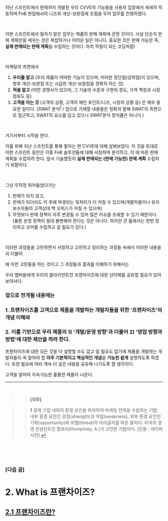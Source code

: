 지난 스프린트에서 현재까지 개발된 우리 CVVE의 기능들을 사용자 입장에서 세세히 작동하며 FnB 현업에서의 니즈와 개선-보완점에 초점을 두어 업무를 진행하였다.

<br>

이번 스프린트에서 필자가 맡은 업무는 제품의 판매 계획에 관한 것이다. 
사실 단순히 판매 계획만을 세우는 것은 복잡하거나 어려운 일은 아니다. 
중요한 것은 판매 가능한 즉, **실제 판매되는 판매 계획**을 수립하는 것이다. 마치 작동이 되는 코딩처럼! 

<br>

마케팅의 측면에서
1. **우리를 알고** (우리 제품이 어떠한 기능이 있으며, 어떠한 장단점(강약점)이 있으며, 향후 개선-보완점 또는 시급한 개선-보완점을 정확히 아는 것) 
2. **적을 알고** (어떤 경쟁사가 있으며, 그 기술의 수준과 구현의 정도, 가격 책정과 시장 점유도 등)
3. **고객을 아는 것** (고객의 상황, 고객의 페인 포인트/니즈, 시장의 상황 등)
은 매우 중요한 일이다. (SWAT 분석<sup id="a1">[1](#footnote1)</sup> / 앞으로 기재할 내용들은 정확히 말해 SWAT의 측면으로 접근하고, SWAT의 요소를 담고 있으나 SWAT분석 정석폼은 아니다.)

<br>

거기서부터 시작을 한다.

이를 위해 지난 스프린트를 통해 필자는 현 CVVE에 대해 살펴보았다.
이 것을 토대로 이번 스프린트 동안은 각종 FnB 솔루션들에 대해 서칭하며 분석하고, 이 에 따른 판매 계획을 수립하려 한다.
앞서 기술했듯이 **실제 판매되는 (판매 가능한) 판매 계획** 수립하기 위함이다. 

<br>

그냥 무작정 뛰어들었다가는 
1. 판매가 되지 않고, 
2. 판매가 되더라도 이 후에 파생되는 뒷처리가 더 커질 수 있으며(개발자들이나 유지보수자들의 고객상대 백 오피스가 커질 수 있으며)
3. 무엇보다 판매 정책이 자주 변경될 수 있어 많은 이슈를 초래할 수 있기 때문이다. (물론 운영 정책이 절대 불변해야 한다는 것은 아니다. 하지만 큰 틀에서는 한번 정리하고 코어를 수립하고 갈 필요가 있다.)

<br>

이러한 과정들을 고민하면서 서칭하고 고민하고 정리하는 과정들 속에서 이러한 내용들과 더불어

왜 이런 고민들을 하는 것이고 그 과정들과 결과를 이해하기 위해서는

우리 멤버들에게 우리의 클라이언트인 프랜차이즈에 대한 선이해를 공유할 필요가 있어 보여서다.


### 앞으로 전개될 내용에는 
### 1. 프랜차이즈를 고객으로 제품을 개발하는 개발자들을 위한 '프랜차이즈'의 개념 이해와
### 2. 이를 기반으로 우리 제품의 1) '개발/운영 방향'과 더불어 2) '영업 방향과 방법'에 대한 제안을 하려 한다. 

프랜차이즈에 대한 모든 것을 다 설명할 수도 없고 알 필요도 없기에
제품을 개발하는 개발자들이 꼭 알아야 할 **아주 기본적이고 핵심적인 개념**을 **가능한 쉽게** 설명하도록 하겠다.
또한 필요에 따라 계속 더 깊은 내용을 공유해 나가도록 할 생각이다.
 
고객을 알아야 지속가능한 훌륭한 제품이 나온다.


---

<br>

>> **[각주]**

>><b id="footnote1">1</b> 경제 기업 내외의 환경 요인을 파악하여 마케팅 전략을 수립하는 기법. 내부 환경 요인인 강점(strength)과 약점(weakness), 외부 환경 요인인 기회(opportunity)와 위협(threat)의 머리글자를 따온 말이다. 미국의 경영 컨설턴트인 험프리(Humphrey, A.)가 고안한 기법이다.  [인용 : 네이버 사전]  [↩](#a1)

<br><br><br>

### [다음 글]

# 2. What is 프랜차이즈?

## [2.1 프랜차이즈란?](https://github.com/DanielKim0728/blog/blob/master/2.1%20%ED%94%84%EB%9E%9C%EC%B0%A8%EC%9D%B4%EC%A6%88%EB%9E%80%3F%20.md)
